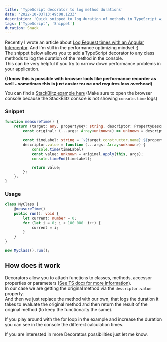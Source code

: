 ```yaml
---
title: 'TypeScript decorator to log method durations'
date: '2022-10-03T13:49:08.123Z'
description: 'Quick snipped to log duration of methods in TypeScript with zero effort'
tags: ['TypeScript', 'Snippet']
duration: Snack
---
```


Recently I wrote an article about [Log Request times with an Angular Interceptor](/angular-trace-request-time). And I'm
still in the performance optimizing mindset ;)  
The snippet below allows you to add a TypeScript decorator to any class methods to log the duration of the method in the console.  
This can be very helpful if you try to narrow down performance problems in your application.

**(I know this is possible with browser tools like performance recorder as well - sometimes this is just easier to use and requires less overhead)**

You can find a [StackBlitz example here](https://stackblitz.com/edit/typescript-5ra22l?file=index.ts) (Make sure to open the
browser console because the StackBlitz console is not showing `console.time` logs)

### Snippet

```typescript
function measureTime() {
    return (target: any, propertyKey: string, descriptor: PropertyDescriptor) => {
        const original: (...args: Array<unknown>) => unknown = descriptor.value;

        const timeLabel: string = `${target.constructor.name}.${propertyKey}`;
        descriptor.value = function (...args: Array<unknown>) {
            console.time(timeLabel);
            const value: unknown = original.apply(this, args);
            console.timeEnd(timeLabel);

            return value;
        };
    };
}
```

### Usage

```typescript
class MyClass {
    @measureTime()
    public run(): void {
        let current: number = 0;
        for (let i = 0; i < 100_000; i++) {
            current = i;
        }
    }
}

new MyClass().run();
```

## How does it work

Decorators allow you to attach functions to classes, methods, accessor properties or parameters
([See TS docs for more information](https://www.typescriptlang.org/docs/handbook/decorators.html)).  
In our case we are getting the original method via the `descriptor.value` property.  
And then we just replace the method with our own, that logs the duration it takes to evaluate the original method and then return
the result of the original method (to keep the functionality the same).

If you play around with the for loop in the example and increase the duration you can see in the console the different
calculation times.

If you are interested in more Decorators possibilities just let me know.
